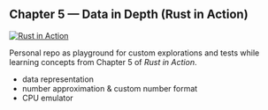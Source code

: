## Chapter 5 — Data in Depth (Rust in Action)

[![Rust in Action](https://m.media-amazon.com/images/I/81WwUKp6VbL.jpg)](https://www.manning.com/books/rust-in-action)

Personal repo as playground for custom explorations and tests while
learning concepts from Chapter 5 of *Rust in Action*.

- data representation
- number approximation & custom number format
- CPU emulator

